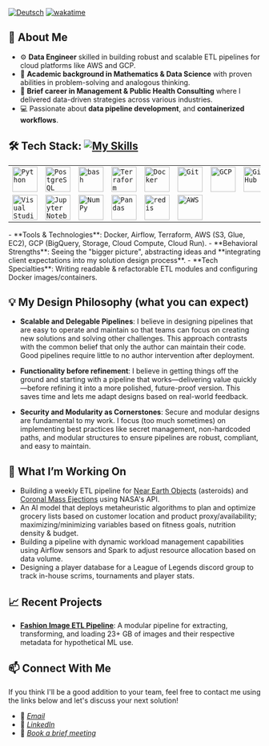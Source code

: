 [![Deutsch](https://img.shields.io/badge/lang-de-red.svg)](https://github.com/Shegzimus/shegzimus/blob/main/README.de.md) [![wakatime](https://wakatime.com/badge/user/7bb4aa36-0e0a-4c8e-9ce5-180c23c37a37.svg)](https://wakatime.com/@7bb4aa36-0e0a-4c8e-9ce5-180c23c37a37)

## 🌟 About Me
- ⚙️ **Data Engineer** skilled in building robust and scalable ETL pipelines for cloud platforms like AWS and GCP.
- 🔢 **Academic background in Mathematics & Data Science** with proven abilities in problem-solving and analogous thinking.
- 💼 **Brief career in Management & Public Health Consulting** where I delivered data-driven strategies across various industries.
- 💻 Passionate about **data pipeline development**, and **containerized workflows**.

## 🛠️ Tech Stack: [![My Skills](https://skillicons.dev/icons?i=py,r,terraform,postgres,bash,docker,redis,github,git,gcp,aws,kafka,latex )](https://skillicons.dev)

<div >
	<table>
		<tr>
			<td><code><img width="50" src="https://raw.githubusercontent.com/marwin1991/profile-technology-icons/refs/heads/main/icons/python.png" alt="Python" title="Python"/></code></td>
			<td><code><img width="50" src="https://raw.githubusercontent.com/marwin1991/profile-technology-icons/refs/heads/main/icons/postgresql.png" alt="PostgreSQL" title="PostgreSQL"/></code></td>
			<td><code><img width="50" src="https://raw.githubusercontent.com/marwin1991/profile-technology-icons/refs/heads/main/icons/bash.png" alt="bash" title="bash"/></code></td>
			<td><code><img width="50" src="https://raw.githubusercontent.com/marwin1991/profile-technology-icons/refs/heads/main/icons/terraform.png" alt="Terraform" title="Terraform"/></code></td>
			<td><code><img width="50" src="https://raw.githubusercontent.com/marwin1991/profile-technology-icons/refs/heads/main/icons/docker.png" alt="Docker" title="Docker"/></code></td>
			<td><code><img width="50" src="https://raw.githubusercontent.com/marwin1991/profile-technology-icons/refs/heads/main/icons/git.png" alt="Git" title="Git"/></code></td>
			<td><code><img width="50" src="https://raw.githubusercontent.com/marwin1991/profile-technology-icons/refs/heads/main/icons/gcp.png" alt="GCP" title="GCP"/></code></td>
			<td><code><img width="50" src="https://raw.githubusercontent.com/marwin1991/profile-technology-icons/refs/heads/main/icons/github.png" alt="GitHub" title="GitHub"/></code></td>
		</tr>
		<tr>
			<td><code><img width="50" src="https://raw.githubusercontent.com/marwin1991/profile-technology-icons/refs/heads/main/icons/visual_studio_code.png" alt="Visual Studio Code" title="Visual Studio Code"/></code></td>
			<td><code><img width="50" src="https://raw.githubusercontent.com/marwin1991/profile-technology-icons/refs/heads/main/icons/jupyter_notebook.png" alt="Jupyter Notebook" title="Jupyter Notebook"/></code></td>
			<td><code><img width="50" src="https://raw.githubusercontent.com/marwin1991/profile-technology-icons/refs/heads/main/icons/numpy.png" alt="NumPy" title="NumPy"/></code></td>
			<td><code><img width="50" src="https://raw.githubusercontent.com/marwin1991/profile-technology-icons/refs/heads/main/icons/pandas.png" alt="Pandas" title="Pandas"/></code></td>
			<td><code><img width="50" src="https://raw.githubusercontent.com/marwin1991/profile-technology-icons/refs/heads/main/icons/redis.png" alt="redis" title="redis"/></code></td>
			<td><code><img width="50" src="https://raw.githubusercontent.com/marwin1991/profile-technology-icons/refs/heads/main/icons/aws.png" alt="AWS" title="AWS"/></code></td>
		</tr>
	</table>
</div>
- **Tools & Technologies**: Docker, Airflow, Terraform, AWS (S3, Glue, EC2), GCP (BigQuery, Storage, Cloud Compute, Cloud Run).
- **Behavioral Strengths**: Seeing the "bigger picture", abstracting ideas and **integrating client expectations into my solution design process**.
- **Tech Specialties**: Writing readable & refactorable ETL modules and configuring Docker images/containers.

## 💡 My Design Philosophy (what you can expect)
- **Scalable and Delegable Pipelines**: I believe in designing pipelines that are easy to operate and maintain
  so that teams can focus on creating new solutions and solving other challenges. This approach contrasts with the common
  belief that only the author can maintain their code. Good pipelines require little to no author intervention after deployment.
  
- **Functionality before refinement**: I believe in getting things off the ground and starting with a pipeline that works—delivering value quickly—before refining it into a more polished, future-proof version. This saves time and lets me adapt designs based on real-world feedback.
  
- **Security and Modularity as Cornerstones**: Secure and modular designs are fundamental to my work. I focus (too much sometimes) on implementing
  best practices like secret management, non-hardcoded paths, and modular structures to ensure pipelines are robust, compliant, and easy to maintain.

## 🔭 What I’m Working On
- Building a weekly ETL pipeline for [Near Earth Objects](https://github.com/Shegzimus/DE_NASA_NeoW_Pipeline) (asteroids) and [Coronal Mass Ejections](https://github.com/Shegzimus/DE_NASA_CME_Pipeline) using NASA's API. 
- An AI model that deploys metaheuristic algorithms to plan and optimize grocery lists based on customer location and product proxy/availability; maximizing/minimizing variables based on fitness goals, nutrition density & budget.
- Building a pipeline with dynamic workload management capabilities using Airflow sensors and Spark to adjust resource allocation based on data volume.
- Designing a player database for a League of Legends discord group to track in-house scrims, tournaments and player stats.

## 📈 Recent Projects
- **[Fashion Image ETL Pipeline](https://github.com/Shegzimus/DE_Fashion_Product_Images)**: A modular pipeline for extracting, transforming, and loading 23+ GB of images and their respective metadata for hypothetical ML use.

## 📫 Connect With Me
If you think I'll be a good addition to your team, feel free to contact me using the links below and let's discuss your next solution!
- 📧 *[Email](segun.ajet@protonmail.com)*
- 💼 *[LinkedIn](https://www.linkedin.com/in/segun-ajet/)*
- 🦜 *[Book a brief meeting](https://calendar.app.google/zEJVh3RVoMRD3odn6)*

